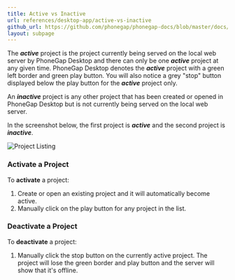 ```yaml
---
title: Active vs Inactive
url: references/desktop-app/active-vs-inactive
github_url: https://github.com/phonegap/phonegap-docs/blob/master/docs/3-references/desktop-app/4-active-vs-inactive.html.md
layout: subpage
---
```



The ***active*** project is the project currently being served on the local web server by PhoneGap Desktop and there can only
be one ***active*** project at any given time. PhoneGap Desktop denotes the ***active*** project with  a green left border and green
play button. You will also notice a grey "stop" button displayed below the play button for the ***active*** project only.

An ***inactive*** project is any other project that has been created or opened in PhoneGap Desktop but is not currently
being served on the local web server.  

In the screenshot below, the first project is ***active*** and the second project is ***inactive***.

![Project Listing](../../../images/docs-active-project.png)

### Activate a Project

To **activate** a project:
1. Create or open an existing project and it will automatically become active.
1. Manually click on the play button for any project in the list.

### Deactivate a Project

To **deactivate** a project:
1. Manually click the stop button on the currently active project. The project will lose the green border and play button and the server will show
 that it's offline.
